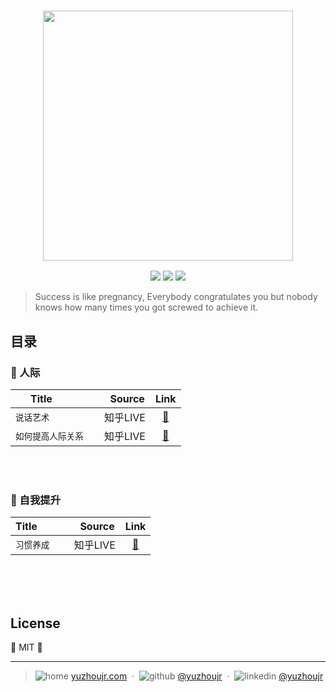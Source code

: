 <h3 style="text-align:center;font-weight: 300;" align="center">
  <img src="http://yuzhoujr.com/logo/2018.png" width="400px">
</h3>

<p align="center">
  <img src="https://img.shields.io/badge/license-MIT-yellow.svg?style=flat-square">
  <img src="https://img.shields.io/badge/downloads-0k-yellow.svg?style=flat-square">
  <img src="https://img.shields.io/badge/build-passing-yellow.svg?style=flat-square">
</p>


> Success is like pregnancy, Everybody congratulates you but nobody knows how many times you got screwed to achieve it.


## 目录

<!--  🍋 🍌  🍏 🍐 🍒 🍓 🥝 🍅 🥥 -->

### 🍉 人际


| Title           |   Source  | Link |
| ------------- |------------- |:-------------:|
| `说话艺术`     |  知乎LIVE  | [🍉](情商/说话艺术.md) |
| `如何提高人际关系`     |  知乎LIVE  | [🍑](情商/人际关系.md) |

<br>
<br>

### 🍉 自我提升


| Title           |   Source  | Link |
| ------------- |------------- |:-------------:|
| `习惯养成`     |  知乎LIVE  | [🍎](自我提升/习惯养成.md) |


<br>
<br>
<br>


## License

🌱 MIT 🌱


---

> ![home](http://yuzhoujr.com/emoji/home.svg)
[yuzhoujr.com](http://www.yuzhoujr.com) &nbsp;&middot;&nbsp;
> ![github](http://yuzhoujr.com/emoji/github.svg)  [@yuzhoujr](https://github.com/yuzhoujr) &nbsp;&middot;&nbsp;
> ![linkedin](http://yuzhoujr.com/emoji/linkedin.svg)  [@yuzhoujr](https://linkedin.com/in/yuzhoujr)
